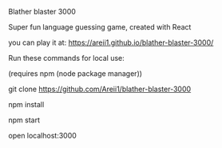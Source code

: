 Blather blaster 3000


Super fun language guessing game, created with React

you can play it at: https://areii1.github.io/blather-blaster-3000/


Run these commands for local use:

(requires npm (node package manager))


git clone https://github.com/Areii1/blather-blaster-3000

npm install

npm start

open localhost:3000
